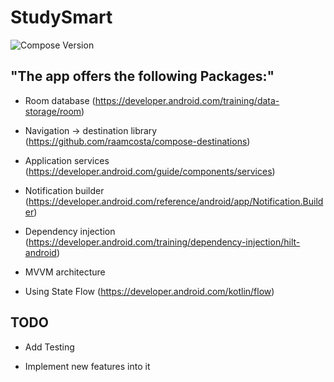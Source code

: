 # StudySmart
![Compose Version](https://img.shields.io/badge/Compose-1.5.1-brightgreen)

## "The app offers the  following Packages:"

- Room database (https://developer.android.com/training/data-storage/room)
  
- Navigation -> destination library (https://github.com/raamcosta/compose-destinations)

- Application services (https://developer.android.com/guide/components/services)

- Notification builder (https://developer.android.com/reference/android/app/Notification.Builder)
  
- Dependency injection (https://developer.android.com/training/dependency-injection/hilt-android)

- MVVM architecture
  
- Using State Flow (https://developer.android.com/kotlin/flow)

## TODO

- Add Testing

- Implement new features into it

